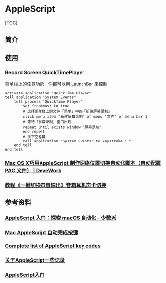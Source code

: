 # AppleScript

[TOC]

## 简介

## 使用

### Record Screen QuickTimePlayer
[菜单栏上的任意功能，你都可以用 LaunchBar 来控制](https://sspai.com/post/39282)

```applescript
activate application "QuickTime Player"
tell application "System Events"
    tell process "QuickTime Player"
        set frontmost to true
        # 选择菜单栏上的文件「菜单」中的「新建屏幕录制」
        click menu item "新建屏幕录制" of menu "文件" of menu bar 1
        # 等待「屏幕录制」窗口出现
        repeat until exists window "屏幕录制"
        end repeat
        # 按下空格键
        tell application "System Events" to keystroke " "
    end tell
end tell
```

### [Mac OS X巧用AppleScript 制作网络位置切换自动化脚本（自动配置PAC 文件） | DeveWork](https://devework.com/automatic-proxy-configuration-pac-applescript.html)



### [教程《一键切换声音输出》音箱耳机声卡切换](https://bbs.feng.com/read-htm-tid-10060724.html)



 





## 参考资料

### [AppleScript 入门：探索 macOS 自动化 - 少数派](https://sspai.com/post/46912?from=pricetag)

### [Mac AppleScript 自动完成按键](https://www.cnblogs.com/ficow/p/5574882.html)

### [Complete list of AppleScript key codes](https://eastmanreference.com/complete-list-of-applescript-key-codes)



### [关于AppleScript一些记录](https://bukkake.iteye.com/blog/828322)

### [AppleScript入门](https://www.cnblogs.com/whyandinside/archive/2013/05/01/3052767.html)

